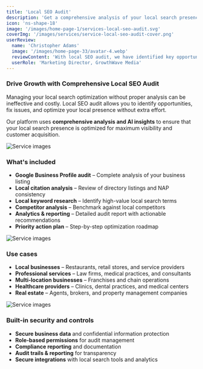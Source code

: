 ```yaml
---
title: 'Local SEO Audit'
description: 'Get a comprehensive analysis of your local search presence and identify opportunities for improvement with our detailed audit.'
icon: 'ns-shape-18'
image: '/images/home-page-1/services-local-seo-audit.svg'
coverImg: '/images/services/service-local-seo-audit-cover.png'
userReview:
  name: 'Christopher Adams'
  image: '/images/home-page-33/avatar-4.webp'
  reviewContent: 'With local SEO audit, we have identified key opportunities that doubled our local visibility while cutting optimization time in half. It has become a vital part of our growth strategy.'
  userRole: 'Marketing Director, GrowthWave Media'
---
```


### Drive Growth with Comprehensive Local SEO Audit

Managing your local search optimization without proper analysis can be ineffective and costly. Local SEO audit allows you to identify opportunities, fix issues, and optimize your local presence without extra effort.

Our platform uses **comprehensive analysis and AI insights** to ensure that your local search presence is optimized for maximum visibility and customer acquisition.

![Service images](/images/services/service-details-1.png)

### What's included

- **Google Business Profile audit** – Complete analysis of your business listing
- **Local citation analysis** – Review of directory listings and NAP consistency
- **Local keyword research** – Identify high-value local search terms
- **Competitor analysis** – Benchmark against local competitors
- **Analytics & reporting** – Detailed audit report with actionable recommendations
- **Priority action plan** – Step-by-step optimization roadmap

![Service images](/images/services/service-details-2.png)

### Use cases

- **Local businesses** – Restaurants, retail stores, and service providers
- **Professional services** – Law firms, medical practices, and consultants
- **Multi-location businesses** – Franchises and chain operations
- **Healthcare providers** – Clinics, dental practices, and medical centers
- **Real estate** – Agents, brokers, and property management companies

![Service images](/images/services/service-details-3.jpg)

### Built-in security and controls

- **Secure business data** and confidential information protection
- **Role-based permissions** for audit management
- **Compliance reporting** and documentation
- **Audit trails & reporting** for transparency
- **Secure integrations** with local search tools and analytics
